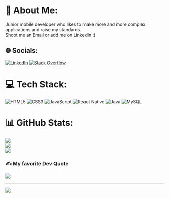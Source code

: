 # 💫 About Me:
Junior mobile developer who likes to make more and more complex applications and raise my standards.<br>Shoot me an Email or add me on Linkedin :)


## 🌐 Socials:
[![LinkedIn](https://img.shields.io/badge/LinkedIn-%230077B5.svg?logo=linkedin&logoColor=white)](https://linkedin.com/in/nicolaicadanstefan) 
[![Stack Overflow](https://img.shields.io/badge/-Stackoverflow-FE7A16?logo=stack-overflow&logoColor=white)](https://stackoverflow.com/users/17716331) 

# 💻 Tech Stack:
![HTML5](https://img.shields.io/badge/html5-%23E34F26.svg?style=for-the-badge&logo=html5&logoColor=white) 
![CSS3](https://img.shields.io/badge/css3-%231572B6.svg?style=for-the-badge&logo=css3&logoColor=white)
![JavaScript](https://img.shields.io/badge/javascript-%23323330.svg?style=for-the-badge&logo=javascript&logoColor=%23F7DF1E)
![React Native](https://img.shields.io/badge/react_native-%2361DAFB.svg?style=for-the-badge&logo=react&logoColor=black) 
![Java](https://img.shields.io/badge/java-%23ED8B00.svg?style=for-the-badge&logo=java&logoColor=white) 
![MySQL](https://img.shields.io/badge/mysql-%2300f.svg?style=for-the-badge&logo=mysql&logoColor=white)

# 📊 GitHub Stats:
![](https://github-readme-stats.vercel.app/api?username=nicolaicadanstefan&theme=dark&hide_border=false&include_all_commits=false&count_private=false)<br/>
![](https://github-readme-streak-stats.herokuapp.com/?user=nicolaicadanstefan&theme=dark&hide_border=false)<br/>
![](https://github-readme-stats.vercel.app/api/top-langs/?username=nicolaicadanstefan&theme=dark&hide_border=false&include_all_commits=false&count_private=false&layout=compact)

### ✍️ My favorite Dev Quote
![](https://quotes-github-readme.vercel.app/api?type=horizontal&theme=radical)

---
[![](https://visitcount.itsvg.in/api?id=nicolaicadanstefan&icon=5&color=0)](https://visitcount.itsvg.in)
